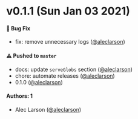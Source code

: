 # v0.1.1 (Sun Jan 03 2021)

#### 🐛 Bug Fix

- fix: remove unnecessary logs ([@aleclarson](https://github.com/aleclarson))

#### ⚠️ Pushed to `master`

- docs: update `serveGlobs` section ([@aleclarson](https://github.com/aleclarson))
- chore: automate releases ([@aleclarson](https://github.com/aleclarson))
- 0.1.0 ([@aleclarson](https://github.com/aleclarson))

#### Authors: 1

- Alec Larson ([@aleclarson](https://github.com/aleclarson))
